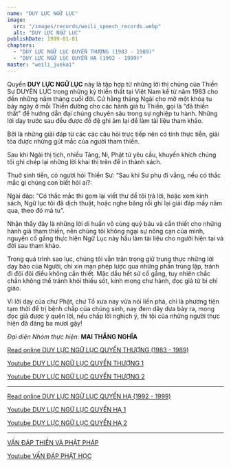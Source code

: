 ```yaml
---
name: "DUY LỰC NGỮ LỤC"
image:
  src: "/images/records/weili_speech_records.webp"
  alt: "DUY LỰC NGỮ LỤC"
publishDate: 1999-01-01
chapters:
  - "DUY LỰC NGỮ LỤC QUYỂN THƯỢNG (1983 - 1989)"
  - "DUY LỰC NGỮ LỤC QUYỂN HẠ (1992 - 1999)"
master: "weili_juekai"
---
```


Quyển **DUY LỰC NGỮ LỤC** này là tập hợp từ những lời thị chúng của Thiền Sư DUYÊN LỰC trong những kỳ thiền thất tại Việt Nam kể từ năm 1983 cho đến những năm tháng cuối đời. Cứ hằng tháng Ngài cho mở một khóa tu bảy ngày ở mỗi Thiền đường cho các hành giả tu Thiền, gọi là “đả thiền thất” để hướng dẫn đại chúng chuyên sâu trong sự nghiệp tu hành. Những lời dạy trước sau đều được đồ đệ ghi âm lại để làm tài liệu tham khảo.

Bởi là những giải đáp từ các các câu hỏi trực tiếp nên có tính thực tiễn, giải tỏa được những gút mắc của người tham thiền.

Sau khi Ngài thị tịch, nhiều Tăng, Ni, Phật tử yêu cầu, khuyến khích chúng tôi ghi chép lại những lời khai thị trên để in thành sách.

Thuở sinh tiền, có người hỏi Thiền Sư: “Sau khi Sư phụ đi vắng, nếu có thắc mắc gì chúng con biết hỏi ai?:

Ngài đáp: “Có thắc mắc thì gom lại viết thư để tôi trả lời, hoặc xem kinh sách, Ngữ lục tôi đã dịch thuật, hoặc nghe băng rồi ghi lại giải đáp mấy năm qua, theo đó mà tu”.

Nhận thấy đây là những lời di huấn vô cùng quý báu và cần thiết cho những hành giả tham thiền, nên chúng tôi không ngại sự nông cạn của mình, nguyện cố gắng thực hiện Ngữ Lục này hầu làm tài liệu cho người hiện tại và đời sau tham khảo.

Trong quá trình sao lục, chúng tôi vẫn trân trọng giữ trung thực những lời dạy bảo của Người, chỉ xin mạn phép lược qua những phần trùng lặp, tránh đi đôi đôi điều không cần thiết. Mặc dầu hết sứ cố gắng, tuy nhiên chắc chắn không thể tránh khỏi thiếu sót, kính mong chư hành, đọc giả từ bi chỉ giáo.

Vì lời dạy của chư Phật, chư Tổ xưa nay vừa nói liền phá, chỉ là phương tiện tạm thời để trị bệnh chấp của chúng sinh, nay đem dây dưa bày ra, mong đọc giả được ý quên lời, nếu chấp lời nghịch ý, thì tội của những người thực hiện đã đáng ba mươi gậy!

*Đại diện Nhóm thực hiện*: **MAI THẮNG NGHĨA**

<a href="http://tuvien.com/to_su_thien/index.php?id=duylucnguluc-00" target="_blank">Read online DUY LỰC NGỮ LỤC QUYỂN THƯỢNG (1983 - 1989)</a>

<a href="https://www.youtube.com/watch?v=tgMrcAvFRY4" target="_blank">Youtube DUY LỰC NGỮ LỤC QUYỂN THƯỢNG 1</a>

<a href="https://www.youtube.com/watch?v=u7PjRCkg1cE" target="_blank">Youtube DUY LỰC NGỮ LỤC QUYỂN THƯỢNG 2</a>

<hr />

<a href="http://tuvien.com/to_su_thien/index.php?id=duylucnguluc2-00" target="_blank">Read online DUY LỰC NGỮ LỤC QUYỂN HẠ (1992 - 1999)</a>

<a href="https://www.youtube.com/watch?v=6bvhALRnrK8" target="_blank">Youtube DUY LỰC NGỮ LỤC QUYỂN HẠ 1</a>

<a href="https://www.youtube.com/watch?v=ryaHjynq9BE" target="_blank">Youtube DUY LỰC NGỮ LỤC QUYỂN HẠ 2</a>

<hr />

<a href="http://tuvien.com/to_su_thien/index.php?id=vandapthienvaphatphap-00" target="_blank">VẤN ĐÁP THIỀN VÀ PHẬT PHÁP</a>

<a href="https://www.youtube.com/watch?v=DcaYfKrz1tE&list=PLA7qBSMZgp0wSCyA19jbAEelAsj-UImxw" target="_blank">Youtube VẤN ĐÁP PHẬT HỌC</a>
